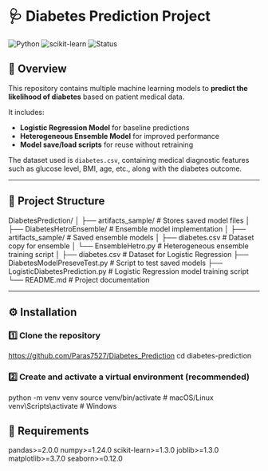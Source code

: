 # 🩺 Diabetes Prediction Project

![Python](https://img.shields.io/badge/Python-3.8%2B-blue)
![scikit-learn](https://img.shields.io/badge/scikit--learn-ML-orange)
![Status](https://img.shields.io/badge/Status-Active-brightgreen)

## 📌 Overview
This repository contains multiple machine learning models to **predict the likelihood of diabetes** based on patient medical data.  

It includes:
- **Logistic Regression Model** for baseline predictions
- **Heterogeneous Ensemble Model** for improved performance
- **Model save/load scripts** for reuse without retraining

The dataset used is `diabetes.csv`, containing medical diagnostic features such as glucose level, BMI, age, etc., along with the diabetes outcome.

---

## 📂 Project Structure
DiabetesPrediction/
│
├── artifacts_sample/ # Stores saved model files
│
├── DiabetesHetroEnsemble/ # Ensemble model implementation
│ ├── artifacts_sample/ # Saved ensemble models
│ ├── diabetes.csv # Dataset copy for ensemble
│ └── EnsembleHetro.py # Heterogeneous ensemble training script
│
├── diabetes.csv # Dataset for Logistic Regression
├── DiabetesModelPreseveTest.py # Script to test saved models
├── LogisticDiabetesPrediction.py # Logistic Regression model training script
└── README.md # Project documentation


---

## ⚙️ Installation

### 1️⃣ Clone the repository
https://github.com/Paras7527/Diabetes_Prediction
cd diabetes-prediction



### 2️⃣ Create and activate a virtual environment (recommended)
python -m venv venv
source venv/bin/activate # macOS/Linux
venv\Scripts\activate # Windows


## 📄 Requirements
pandas>=2.0.0
numpy>=1.24.0
scikit-learn>=1.3.0
joblib>=1.3.0
matplotlib>=3.7.0
seaborn>=0.12.0


